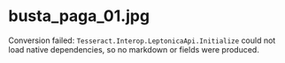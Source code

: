 # busta_paga_01.jpg

Conversion failed: `Tesseract.Interop.LeptonicaApi.Initialize` could not load native dependencies, so no markdown or fields were produced.
